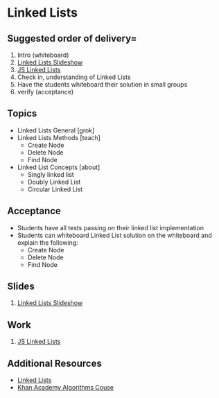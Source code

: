 # Linked Lists

## Suggested order of delivery=
1. Intro (whiteboard)
1. [Linked Lists Slideshow](https://github.com/devleague/slides-js-linked-lists)
1. [JS Linked Lists](https://github.com/devleague/js-linked-list)
1. Check in, understanding of Linked Lists
1. Have the students whiteboard their solution in small groups
1. verify (acceptance)

## Topics
- Linked Lists General [grok]
- Linked Lists Methods [teach]
  - Create Node
  - Delete Node
  - Find Node
- Linked List Concepts [about]
  - Singly linked list
  - Doubly Linked List
  - Circular Linked List

## Acceptance
- Students have all tests passing on their linked list implementation
- Students can whiteboard Linked List solution on the whiteboard and explain the following:
  - Create Node
  - Delete Node
  - Find Node

## Slides
1. [Linked Lists Slideshow](https://github.com/devleague/slides-js-linked-lists)

## Work
1. [JS Linked Lists](https://github.com/devleague/js-linked-list)

## Additional Resources
* [Linked Lists](https://en.wikipedia.org/wiki/Linked_list)
* [Khan Academy Algorithms Couse](https://en.wikipedia.org/wiki/Linked_list)
